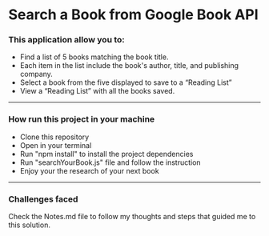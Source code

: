 # Search a Book from Google Book API

### This application allow you to:

- Find a list of 5 books matching the book title.
- Each item in the list include the book's author, title, and publishing company.
- Select a book from the five displayed to save to a “Reading List”
- View a “Reading List” with all the books saved.

------  

### How run this project in your machine
- Clone this repository
- Open in your terminal
- Run "npm install" to install the project dependencies
- Run "searchYourBook.js" file and follow the instruction
- Enjoy your the research of your next book
---
### Challenges faced
Check the Notes.md file to follow my thoughts and steps that guided me to this solution.